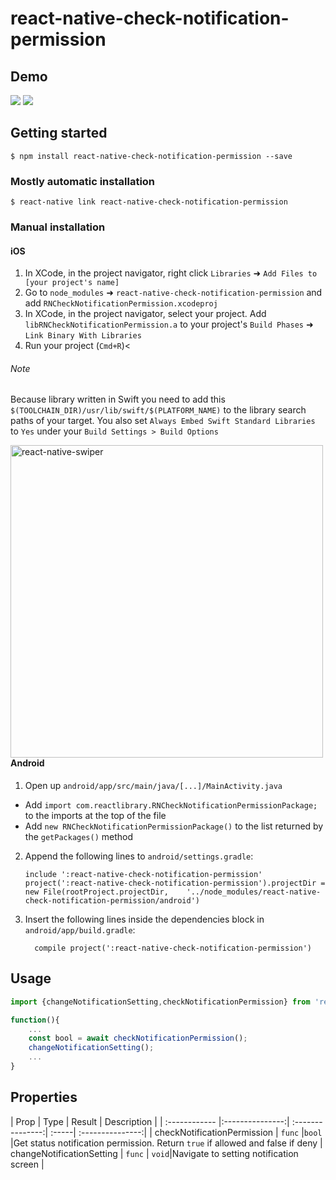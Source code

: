 
# react-native-check-notification-permission

## Demo 
![](https://i.imgur.com/nnnJGmN.gif)
![](https://i.imgur.com/SfjrjTP.gif)
## Getting started

`$ npm install react-native-check-notification-permission --save`

### Mostly automatic installation

`$ react-native link react-native-check-notification-permission`

### Manual installation


#### iOS

1. In XCode, in the project navigator, right click `Libraries` ➜ `Add Files to [your project's name]`
2. Go to `node_modules` ➜ `react-native-check-notification-permission` and add `RNCheckNotificationPermission.xcodeproj`
3. In XCode, in the project navigator, select your project. Add `libRNCheckNotificationPermission.a` to your project's `Build Phases` ➜ `Link Binary With Libraries`
4. Run your project (`Cmd+R`)<

###### Note
   Because library written in Swift you need to add this `$(TOOLCHAIN_DIR)/usr/lib/swift/$(PLATFORM_NAME)` to the library search paths of your target.
   You also set `Always Embed Swift Standard Libraries` to `Yes` under your `Build Settings > Build Options` 

<img style="float: left" alt="react-native-swiper" src="https://i.imgur.com/THTKAEk.png" width="500"> 

<br/>

#### Android

1. Open up `android/app/src/main/java/[...]/MainActivity.java`
  - Add `import com.reactlibrary.RNCheckNotificationPermissionPackage;` to the imports at the top of the file
  - Add `new RNCheckNotificationPermissionPackage()` to the list returned by the `getPackages()` method
2. Append the following lines to `android/settings.gradle`:
  	```
  	include ':react-native-check-notification-permission'
  	project(':react-native-check-notification-permission').projectDir = new File(rootProject.projectDir, 	'../node_modules/react-native-check-notification-permission/android')
  	```
3. Insert the following lines inside the dependencies block in `android/app/build.gradle`:
  	```
      compile project(':react-native-check-notification-permission')
  	```

## Usage
```javascript
import {changeNotificationSetting,checkNotificationPermission} from 'react-native-check-notification-permission';

function(){
	...
	const bool = await checkNotificationPermission();
	changeNotificationSetting();
    ...
}
```

## Properties


| Prop   | Type | Result | Description |
| :------------ |:---------------:| :---------------:| :-----| :---------------:|
| checkNotificationPermission  | `func` |`bool` |Get status notification permission. Return `true` if allowed and false if deny
| changeNotificationSetting  | `func` | `void`|Navigate to setting notification screen |
  

